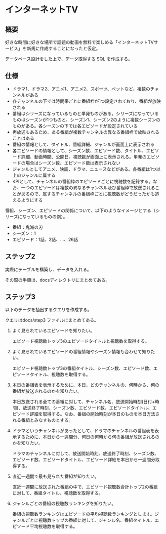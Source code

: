 # インターネットTV

## 概要

好きな時間に好きな場所で話題の動画を無料で楽しめる「インターネットTVサービス」を新規に作成することになったと仮定。

データベース設計をした上で、データ取得する SQL を作成する。

## 仕様

- ドラマ1、ドラマ2、アニメ1、アニメ2、スポーツ、ペットなど、複数のチャンネルがある
- 各チャンネルの下では時間帯ごとに番組枠が1つ設定されており、番組が放映される
- 番組はシリーズになっているものと単発ものがある。シリーズになっているものはシーズンが1つものと、シーズン1、シーズン2のように複数シーズンのものがある。各シーズンの下では各エピソードが設定されている
- 再放送もあるため、ある番組が複数チャンネルの異なる番組枠で放映されることはある
- 番組の情報として、タイトル、番組詳細、ジャンルが画面上に表示される
- 各エピソードの情報として、シーズン数、エピソード数、タイトル、エピソード詳細、動画時間、公開日、視聴数が画面上に表示される。単発のエピソードの場合はシーズン数、エピソード数は表示されない
- ジャンルとしてアニメ、映画、ドラマ、ニュースなどがある。各番組は1つ以上のジャンルに属する
- KPIとして、チャンネルの番組枠のエピソードごとに視聴数を記録する。なお、一つのエピソードは複数の異なるチャンネル及び番組枠で放送されることがあるので、属するチャンネルの番組枠ごとに視聴数がどうだったかも追えるようにする

番組、シーズン、エピソードの関係について、以下のようなイメージとする（シリーズになっているものの例）。

- 番組：鬼滅の刃
- シーズン：1
- エピソード：1話、2話、...、26話

## ステップ2

実際にテーブルを構築し、データを入れる。

その際の手順は、docsディレクトリにまとめてある。

## ステップ3

以下のデータを抽出するクエリを作成する。

クエリはdocs/step3 ファイルにまとめてある。

1. よく見られているエピソードを知りたい。
    
    エピソード視聴数トップ3のエピソードタイトルと視聴数を取得する。
    
2. よく見られているエピソードの番組情報やシーズン情報も合わせて知りたい。
    
    エピソード視聴数トップ3の番組タイトル、シーズン数、エピソード数、エピソードタイトル、視聴数を取得する。
    
3. 本日の番組表を表示するために、本日、どのチャンネルの、何時から、何の番組が放送されるのかを知りたい。
    
    本日放送される全ての番組に対して、チャンネル名、放送開始時刻(日付+時間)、放送終了時刻、シーズン数、エピソード数、エピソードタイトル、エピソード詳細を取得する。なお、番組の開始時刻が本日のものを本日方法される番組とみなすものとする。
    
4. ドラマというチャンネルがあったとして、ドラマのチャンネルの番組表を表示するために、本日から一週間分、何日の何時から何の番組が放送されるのかを知りたい。
    
    ドラマのチャンネルに対して、放送開始時刻、放送終了時刻、シーズン数、エピソード数、エピソードタイトル、エピソード詳細を本日から一週間分取得する。
    
5. 直近一週間で最も見られた番組が知りたい。
    
    直近一週間に放送された番組の中で、エピソード視聴数合計トップ2の番組に対して、番組タイトル、視聴数を取得する。
    
6. ジャンルごとの番組の視聴数ランキングを知りたい。
    
    番組の視聴数ランキングはエピソードの平均視聴数ランキングとします。ジャンルごとに視聴数トップの番組に対して、ジャンル名、番組タイトル、エピソード平均視聴数を取得する。